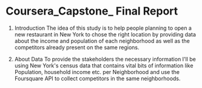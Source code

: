# Coursera_Capstone_ Final Report
1) Introduction
The idea of this study is to help people planning to open a new restaurant in New York to chose the right location by providing data about the income and population of each neighborhood as well as the competitors already present on the same regions.

2) About Data
To provide the stakeholders the necessary information I'll be using New York's census data that contains vital bits of information like Population, household income etc. per Neighborhood and use the Foursquare API to collect competitors in the same neighborhoods.

